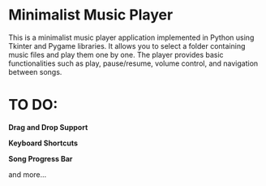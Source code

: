 # Minimalist Music Player
This is a minimalist music player application implemented in Python using Tkinter and Pygame libraries. It allows you to select a folder containing music files and play them one by one. The player provides basic functionalities such as play, pause/resume, volume control, and navigation between songs.


# TO DO:

**Drag and Drop Support**

**Keyboard Shortcuts**

**Song Progress Bar**

and more...
